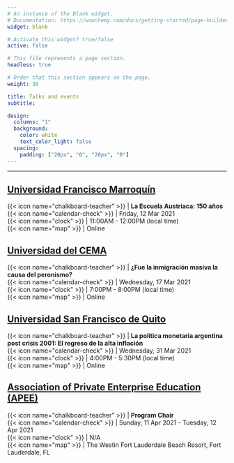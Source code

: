 ```yaml
---
# An instance of the Blank widget.
# Documentation: https://wowchemy.com/docs/getting-started/page-builder/
widget: blank

# Activate this widget? true/false
active: false

# This file represents a page section.
headless: true

# Order that this section appears on the page.
weight: 30

title: Talks and events
subtitle:

design:
  columns: "1"
  background:
    color: white
    text_color_light: false
  spacing:
    padding: ["20px", "0", "20px", "0"]
---
```


---

## [Universidad Francisco Marroquín](https://www.ufm.edu)

{{< icon name="chalkboard-teacher" >}} | **La Escuela Austriaca: 150 años**  
{{< icon name="calendar-check"     >}} | Friday, 12 Mar 2021  
{{< icon name="clock"              >}} | 11:00AM - 12:00PM (local time)  
{{< icon name="map"                >}} | Online

## [Universidad del CEMA](https://ucema.edu.ar)

{{< icon name="chalkboard-teacher" >}} | **¿Fue la inmigración masiva la causa del peronismo?**  
{{< icon name="calendar-check"     >}} | Wednesday, 17 Mar 2021  
{{< icon name="clock"              >}} | 7:00PM - 8:00PM (local time)  
{{< icon name="map"                >}} | Online

## [Universidad San Francisco de Quito](https://www.usfq.edu.ec/es)

{{< icon name="chalkboard-teacher" >}} | **La política monetaria argentina post crisis 2001: El regreso de la alta inflación**  
{{< icon name="calendar-check"     >}} | Wednesday, 31 Mar 2021  
{{< icon name="clock"              >}} | 4:00PM - 5:30PM (local time)  
{{< icon name="map"                >}} | Online

## [Association of Private Enterprise Education (APEE)](https://www.apee.org/)

{{< icon name="chalkboard-teacher" >}} | **Program Chair**  
{{< icon name="calendar-check"     >}} | Sunday, 11 Apr 2021 - Tuesday, 12 Apr 2021  
{{< icon name="clock"              >}} | N/A  
{{< icon name="map"                >}} | The Westin Fort Lauderdale Beach Resort, Fort Lauderdale, FL  
